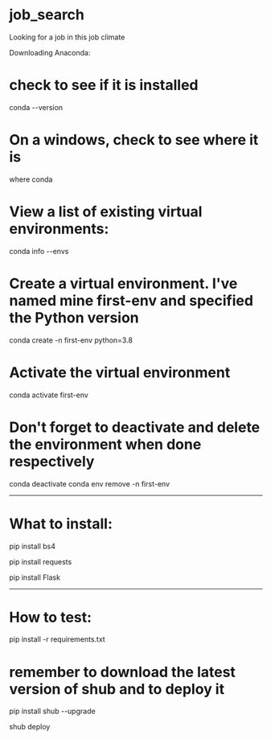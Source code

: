 # job_search
Looking for a job in this job climate


Downloading Anaconda:

# check to see if it is installed
conda --version

# On a windows, check to see where it is
where conda

# View a list of existing virtual environments:
conda info --envs

# Create a virtual environment. I've named mine first-env and specified the Python version

conda create -n first-env python=3.8

# Activate the virtual environment

conda activate first-env

# Don't forget to deactivate and delete the environment when done respectively

conda deactivate
conda env remove -n first-env

----------------------------------

# What to install:
pip install bs4

pip install requests

pip install Flask

-------------------------------------

# How to test:
pip install -r requirements.txt

# remember to download the latest version of shub and to deploy it
pip install shub --upgrade

shub deploy